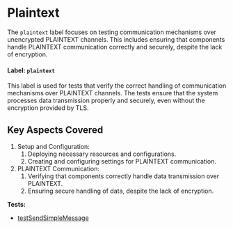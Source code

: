 # Plaintext

The `plaintext` label focuses on testing communication mechanisms over unencrypted PLAINTEXT channels. 
This includes ensuring that components handle PLAINTEXT communication correctly and securely, 
despite the lack of encryption.

#### Label: `plaintext`

This label is used for tests that verify the correct handling of communication mechanisms over PLAINTEXT channels. 
The tests ensure that the system processes data transmission properly and securely, even without the encryption provided by TLS.

## Key Aspects Covered
1. Setup and Configuration:
   1. Deploying necessary resources and configurations.
   2. Creating and configuring settings for PLAINTEXT communication.
2. PLAINTEXT Communication:
   1. Verifying that components correctly handle data transmission over PLAINTEXT.
   2. Ensuring secure handling of data, despite the lack of encryption.



<!-- generated part -->
**Tests:**
- [testSendSimpleMessage](../../.././development-docs/systemtests/io.strimzi.systemtest.bridge.HttpBridgeST.md)
